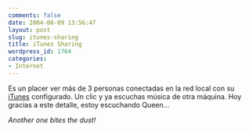 ```yaml
---
comments: false
date: 2004-06-09 13:56:47
layout: post
slug: itunes-sharing
title: iTunes Sharing
wordpress_id: 1764
categories:
- Internet
---
```


Es un placer ver más de 3 personas conectadas en la red local con su  [iTunes](http://www.apple.com/itunes/) configurado. Un clic y ya escuchas música de otra máquina. Hoy gracias a este detalle, estoy escuchando Queen…





_Another one bites the dust!_




 

